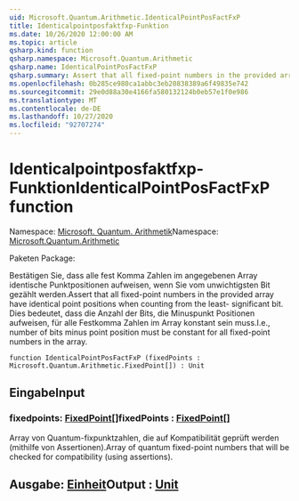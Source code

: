 ```yaml
---
uid: Microsoft.Quantum.Arithmetic.IdenticalPointPosFactFxP
title: Identicalpointposfaktfxp-Funktion
ms.date: 10/26/2020 12:00:00 AM
ms.topic: article
qsharp.kind: function
qsharp.namespace: Microsoft.Quantum.Arithmetic
qsharp.name: IdenticalPointPosFactFxP
qsharp.summary: Assert that all fixed-point numbers in the provided array have identical point positions when counting from the least- significant bit. I.e., number of bits minus point position must be constant for all fixed-point numbers in the array.
ms.openlocfilehash: 0b285ce980ca1abbc3eb20838389a6f49835e742
ms.sourcegitcommit: 29e0d88a30e4166fa580132124b0eb57e1f0e986
ms.translationtype: MT
ms.contentlocale: de-DE
ms.lasthandoff: 10/27/2020
ms.locfileid: "92707274"
---
```

# <a name="identicalpointposfactfxp-function"></a><span data-ttu-id="d06b1-102">Identicalpointposfaktfxp-Funktion</span><span class="sxs-lookup"><span data-stu-id="d06b1-102">IdenticalPointPosFactFxP function</span></span>

<span data-ttu-id="d06b1-103">Namespace: [Microsoft. Quantum. Arithmetik](xref:Microsoft.Quantum.Arithmetic)</span><span class="sxs-lookup"><span data-stu-id="d06b1-103">Namespace: [Microsoft.Quantum.Arithmetic](xref:Microsoft.Quantum.Arithmetic)</span></span>

<span data-ttu-id="d06b1-104">Paketen [](https://nuget.org/packages/)</span><span class="sxs-lookup"><span data-stu-id="d06b1-104">Package: [](https://nuget.org/packages/)</span></span>


<span data-ttu-id="d06b1-105">Bestätigen Sie, dass alle fest Komma Zahlen im angegebenen Array identische Punktpositionen aufweisen, wenn Sie vom unwichtigsten Bit gezählt werden.</span><span class="sxs-lookup"><span data-stu-id="d06b1-105">Assert that all fixed-point numbers in the provided array have identical point positions when counting from the least- significant bit.</span></span> <span data-ttu-id="d06b1-106">Dies bedeutet, dass die Anzahl der Bits, die Minuspunkt Positionen aufweisen, für alle Festkomma Zahlen im Array konstant sein muss.</span><span class="sxs-lookup"><span data-stu-id="d06b1-106">I.e., number of bits minus point position must be constant for all fixed-point numbers in the array.</span></span>

```qsharp
function IdenticalPointPosFactFxP (fixedPoints : Microsoft.Quantum.Arithmetic.FixedPoint[]) : Unit
```


## <a name="input"></a><span data-ttu-id="d06b1-107">Eingabe</span><span class="sxs-lookup"><span data-stu-id="d06b1-107">Input</span></span>

### <a name="fixedpoints--fixedpoint"></a><span data-ttu-id="d06b1-108">fixedpoints: [FixedPoint](xref:Microsoft.Quantum.Arithmetic.FixedPoint)[]</span><span class="sxs-lookup"><span data-stu-id="d06b1-108">fixedPoints : [FixedPoint](xref:Microsoft.Quantum.Arithmetic.FixedPoint)[]</span></span>

<span data-ttu-id="d06b1-109">Array von Quantum-fixpunktzahlen, die auf Kompatibilität geprüft werden (mithilfe von Assertionen).</span><span class="sxs-lookup"><span data-stu-id="d06b1-109">Array of quantum fixed-point numbers that will be checked for compatibility (using assertions).</span></span>



## <a name="output--unit"></a><span data-ttu-id="d06b1-110">Ausgabe: [Einheit](xref:microsoft.quantum.lang-ref.unit)</span><span class="sxs-lookup"><span data-stu-id="d06b1-110">Output : [Unit](xref:microsoft.quantum.lang-ref.unit)</span></span>

